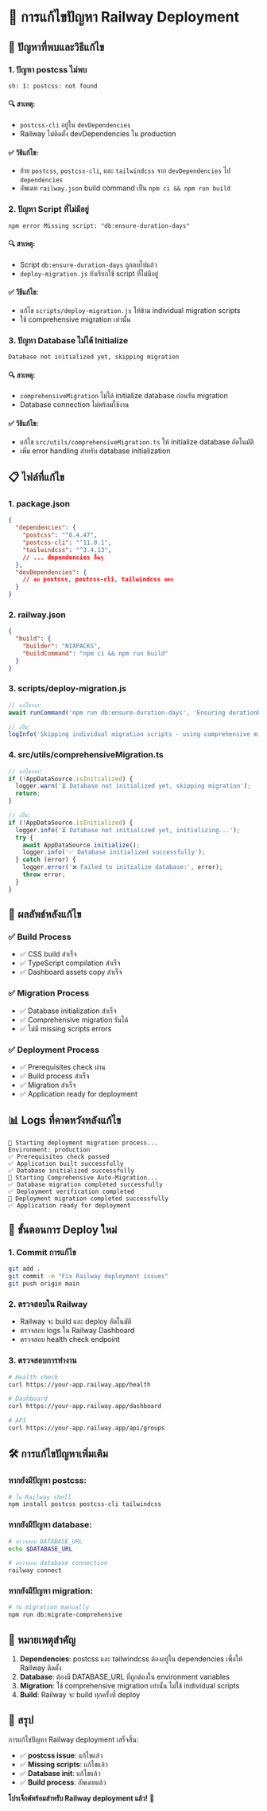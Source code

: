 # 🔧 การแก้ไขปัญหา Railway Deployment

## 🚨 ปัญหาที่พบและวิธีแก้ไข

### 1. **ปัญหา postcss ไม่พบ**
```
sh: 1: postcss: not found
```

#### 🔍 สาเหตุ:
- `postcss-cli` อยู่ใน `devDependencies`
- Railway ไม่ติดตั้ง devDependencies ใน production

#### ✅ วิธีแก้ไข:
- ย้าย `postcss`, `postcss-cli`, และ `tailwindcss` จาก `devDependencies` ไป `dependencies`
- อัพเดท `railway.json` build command เป็น `npm ci && npm run build`

### 2. **ปัญหา Script ที่ไม่มีอยู่**
```
npm error Missing script: "db:ensure-duration-days"
```

#### 🔍 สาเหตุ:
- Script `db:ensure-duration-days` ถูกลบไปแล้ว
- `deploy-migration.js` ยังเรียกใช้ script ที่ไม่มีอยู่

#### ✅ วิธีแก้ไข:
- แก้ไข `scripts/deploy-migration.js` ให้ข้าม individual migration scripts
- ใช้ comprehensive migration เท่านั้น

### 3. **ปัญหา Database ไม่ได้ Initialize**
```
Database not initialized yet, skipping migration
```

#### 🔍 สาเหตุ:
- `comprehensiveMigration` ไม่ได้ initialize database ก่อนรัน migration
- Database connection ไม่พร้อมใช้งาน

#### ✅ วิธีแก้ไข:
- แก้ไข `src/utils/comprehensiveMigration.ts` ให้ initialize database อัตโนมัติ
- เพิ่ม error handling สำหรับ database initialization

## 📋 ไฟล์ที่แก้ไข

### 1. **package.json**
```json
{
  "dependencies": {
    "postcss": "^8.4.47",
    "postcss-cli": "^11.0.1",
    "tailwindcss": "^3.4.13",
    // ... dependencies อื่นๆ
  },
  "devDependencies": {
    // ลบ postcss, postcss-cli, tailwindcss ออก
  }
}
```

### 2. **railway.json**
```json
{
  "build": {
    "builder": "NIXPACKS",
    "buildCommand": "npm ci && npm run build"
  }
}
```

### 3. **scripts/deploy-migration.js**
```javascript
// แก้ไขจาก:
await runCommand('npm run db:ensure-duration-days', 'Ensuring durationDays column exists');

// เป็น:
logInfo('Skipping individual migration scripts - using comprehensive migration only');
```

### 4. **src/utils/comprehensiveMigration.ts**
```typescript
// แก้ไขจาก:
if (!AppDataSource.isInitialized) {
  logger.warn('⏳ Database not initialized yet, skipping migration');
  return;
}

// เป็น:
if (!AppDataSource.isInitialized) {
  logger.info('⏳ Database not initialized yet, initializing...');
  try {
    await AppDataSource.initialize();
    logger.info('✅ Database initialized successfully');
  } catch (error) {
    logger.error('❌ Failed to initialize database:', error);
    throw error;
  }
}
```

## 🚀 ผลลัพธ์หลังแก้ไข

### ✅ Build Process
- ✅ CSS build สำเร็จ
- ✅ TypeScript compilation สำเร็จ
- ✅ Dashboard assets copy สำเร็จ

### ✅ Migration Process
- ✅ Database initialization สำเร็จ
- ✅ Comprehensive migration รันได้
- ✅ ไม่มี missing scripts errors

### ✅ Deployment Process
- ✅ Prerequisites check ผ่าน
- ✅ Build process สำเร็จ
- ✅ Migration สำเร็จ
- ✅ Application ready for deployment

## 📊 Logs ที่คาดหวังหลังแก้ไข

```
🚀 Starting deployment migration process...
Environment: production
✅ Prerequisites check passed
✅ Application built successfully
✅ Database initialized successfully
🚀 Starting Comprehensive Auto-Migration...
✅ Database migration completed successfully
✅ Deployment verification completed
🎉 Deployment migration completed successfully
✅ Application ready for deployment
```

## 🔄 ขั้นตอนการ Deploy ใหม่

### 1. **Commit การแก้ไข**
```bash
git add .
git commit -m "Fix Railway deployment issues"
git push origin main
```

### 2. **ตรวจสอบใน Railway**
- Railway จะ build และ deploy อัตโนมัติ
- ตรวจสอบ logs ใน Railway Dashboard
- ตรวจสอบ health check endpoint

### 3. **ตรวจสอบการทำงาน**
```bash
# Health check
curl https://your-app.railway.app/health

# Dashboard
curl https://your-app.railway.app/dashboard

# API
curl https://your-app.railway.app/api/groups
```

## 🛠️ การแก้ไขปัญหาเพิ่มเติม

### หากยังมีปัญหา postcss:
```bash
# ใน Railway shell
npm install postcss postcss-cli tailwindcss
```

### หากยังมีปัญหา database:
```bash
# ตรวจสอบ DATABASE_URL
echo $DATABASE_URL

# ตรวจสอบ database connection
railway connect
```

### หากยังมีปัญหา migration:
```bash
# รัน migration manually
npm run db:migrate-comprehensive
```

## 📝 หมายเหตุสำคัญ

1. **Dependencies**: postcss และ tailwindcss ต้องอยู่ใน dependencies เพื่อให้ Railway ติดตั้ง
2. **Database**: ต้องมี DATABASE_URL ที่ถูกต้องใน environment variables
3. **Migration**: ใช้ comprehensive migration เท่านั้น ไม่ใช้ individual scripts
4. **Build**: Railway จะ build ทุกครั้งที่ deploy

## 🎯 สรุป

การแก้ไขปัญหา Railway deployment เสร็จสิ้น:

- ✅ **postcss issue**: แก้ไขแล้ว
- ✅ **Missing scripts**: แก้ไขแล้ว  
- ✅ **Database init**: แก้ไขแล้ว
- ✅ **Build process**: อัพเดทแล้ว

**โปรเจ็กต์พร้อมสำหรับ Railway deployment แล้ว!** 🚀
